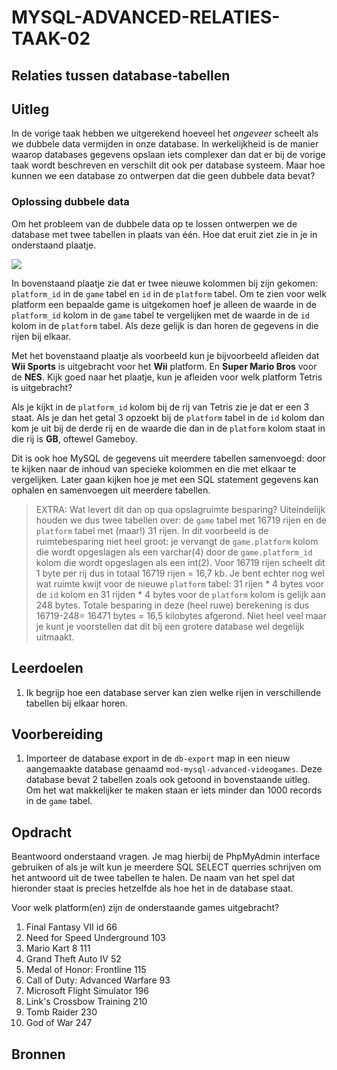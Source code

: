 # MYSQL-ADVANCED-RELATIES-TAAK-02

## Relaties tussen database-tabellen

## Uitleg

In de vorige taak hebben we uitgerekend hoeveel het *ongeveer* scheelt als we dubbele data vermijden in onze database. In werkelijkheid is de manier waarop databases gegevens opslaan iets complexer dan dat er bij de vorige taak wordt beschreven en verschilt dit ook per database systeem. Maar hoe kunnen we een database zo ontwerpen dat die geen dubbele data bevat?

### Oplossing dubbele data

Om het probleem van de dubbele data op te lossen ontwerpen we de database met twee tabellen in plaats van één. Hoe dat eruit ziet zie in je in onderstaand plaatje.

![](img/games-split-table.jpg)

 In bovenstaand plaatje zie dat er twee nieuwe kolommen bij zijn gekomen: `platform_id` in de `game` tabel en `id` in de `platform` tabel. Om te zien voor welk platform een bepaalde game is uitgekomen hoef je alleen de waarde in de `platform_id` kolom in de `game` tabel te vergelijken met de waarde in de `id` kolom in de `platform` tabel. Als deze gelijk is dan horen de gegevens in die rijen bij elkaar. 
 
 Met het bovenstaand plaatje als voorbeeld kun je bijvoorbeeld afleiden dat **Wii Sports** is uitgebracht voor het **Wii** platform. En **Super Mario Bros** voor de **NES**. Kijk goed naar het plaatje, kun je afleiden voor welk platform Tetris is uitgebracht? 

 Als je kijkt in de `platform_id` kolom bij de rij van Tetris zie je dat er een 3 staat. Als je dan het getal 3 opzoekt bij de `platform` tabel in de `id` kolom dan kom je uit bij de derde rij en de waarde die dan in de `platform` kolom staat in die rij is **GB**, oftewel Gameboy.

Dit is ook hoe MySQL de gegevens uit meerdere tabellen samenvoegd: door te kijken naar de inhoud van specieke kolommen en die met elkaar te vergelijken. Later gaan kijken hoe je met een SQL statement gegevens kan ophalen en samenvoegen uit meerdere tabellen.

> EXTRA: Wat levert dit dan op qua opslagruimte besparing? Uiteindelijk houden we dus twee tabellen over: de `game` tabel met 16719 rijen en de `platform` tabel met (maar!) 31 rijen. In dit voorbeeld is de ruimtebesparing niet heel groot: je vervangt de `game.platform` kolom die wordt opgeslagen als een varchar(4) door de `game.platform_id` kolom die wordt opgeslagen als een int(2). Voor 16719 rijen scheelt dit 1 byte per rij dus in totaal 16719 rijen = 16,7 kb. Je bent echter nog wel wat ruimte kwijt voor de nieuwe `platform` tabel: 31 rijen * 4 bytes voor de `id` kolom en 31 rijden * 4 bytes voor de `platform` kolom is gelijk aan 248 bytes. Totale besparing in deze (heel ruwe) berekening is dus 16719-248= 16471 bytes = 16,5 kilobytes afgerond. Niet heel veel maar je kunt je voorstellen dat dit bij een grotere database wel degelijk uitmaakt.
 
## Leerdoelen

1. Ik begrijp hoe een database server kan zien welke rijen in verschillende tabellen bij elkaar horen.

## Voorbereiding

1. Importeer de database export in de `db-export` map in een nieuw aangemaakte database genaamd `mod-mysql-advanced-videogames`. Deze database bevat 2 tabellen zoals ook getoond in bovenstaande uitleg. Om het wat makkelijker te maken staan er iets minder dan 1000 records in de `game` tabel.

## Opdracht

Beantwoord onderstaand vragen. Je mag hierbij de PhpMyAdmin interface gebruiken of als je wilt kun je meerdere SQL SELECT querries schrijven om het antwoord uit de twee tabellen te halen. De naam van het spel dat hieronder staat is precies hetzelfde als hoe het in de database staat.

Voor welk platform(en) zijn de onderstaande games uitgebracht?

1. Final Fantasy VII id 66
2. Need for Speed Underground 103
3. Mario Kart 8 111
4. Grand Theft Auto IV 52
5. Medal of Honor: Frontline 115
6. Call of Duty: Advanced Warfare 93
7. Microsoft Flight Simulator 196
8. Link's Crossbow Training 210
9. Tomb Raider 230
10. God of War 247

## Bronnen
